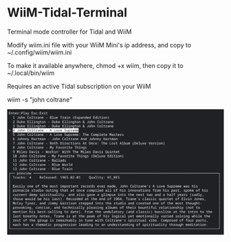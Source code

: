 # WiiM-Tidal-Terminal
Terminal mode controller for Tidal and WiiM

Modify wiim.ini file with your WiiM Mini's ip address, and copy to ~/.config/wiim/wiim.ini

To make it available anywhere, chmod +x wiim, then copy it to ~/.local/bin/wiim

Requires an active Tidal subscription on your WiiM

wiim -s "john coltrane"

![photo](https://raw.githubusercontent.com/retired-guy/WiiM-Tidal-Terminal/main/Screenshot%202022-09-06%2012.57.21%20PM.png)
